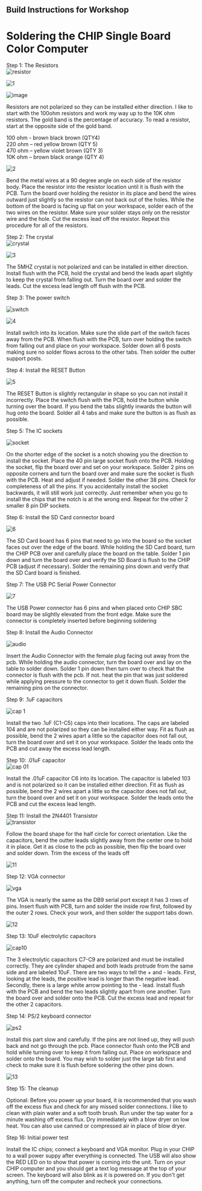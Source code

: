 ## Build Instructions for Workshop<br>

# Soldering the CHIP Single Board Color Computer

Step 1: The Resistors<br>
![resistor](https://github.com/Retrotink/PockeTerm-II/assets/121696513/01a7b73d-7fd2-4fa3-94ff-4ebca1492b9e)
<br>

![1](https://github.com/Retrotink/CHIP/assets/121696513/be94f93f-92a9-452d-a50d-a8f25adf5359)

![image](https://github.com/Retrotink/CHIP/assets/121696513/90575a20-43a3-4b25-83d3-f1759bef4ab9)


Resistors are not polarized so they can be installed either direction. I like to start with the 100ohm resistors and work my way up to the 10K ohm resistors. The gold band is the percentage of accuracy. To read a resistor, start at the opposite side of the gold band.

100 ohm - brown black brown (QTY4)<br>
220 ohm – red yellow brown (QTY 5)<br>
470 ohm – yellow violet brown (QTY 3)<br>
10K ohm – brown black orange (QTY 4)<br>

![2](https://github.com/Retrotink/CHIP/assets/121696513/6e3d59ad-9411-421c-8bba-66ba9213ac8b)


Bend the metal wires at a 90 degree angle on each side of the resistor body. Place the resistor into the resistor location until it is flush with the PCB. Turn the board over holding the resistor in its place and bend the wires outward just slightly so the resistor can not back out of the holes. While the bottom of the board is facing up flat on your workspace, solder each of the two wires on the resistor. Make sure your solder stays only on the resistor wire and the hole. Cut the excess lead off the resistor. Repeat this procedure for all of the resistors.

Step 2: The crystal<br>
![crystal](https://github.com/Retrotink/PockeTerm-II/assets/121696513/4f4d3fd7-b99a-4a5b-a0d3-b7fdda44819b)

![3](https://github.com/Retrotink/CHIP/assets/121696513/46e78437-a664-4547-91f5-8eda8b3f56e6)


The 5MHZ crystal is not polarized and can be installed in either direction. Install flush with the PCB, hold the crystal and bend the leads apart slightly to keep the crystal from falling out. Turn the board over and solder the leads. Cut the excess lead length off flush with the PCB.

Step 3: The power switch<br>

![switch](https://github.com/Retrotink/PockeTerm-II/assets/121696513/642d63f3-f5c4-475c-b182-04beb929ad56)

![4](https://github.com/Retrotink/CHIP/assets/121696513/3bf84359-f955-4a94-b3a3-8cfa018e82e7)


Install switch into its location. Make sure the slide part of the switch faces away from the PCB. When flush with the PCB, turn over holding the switch from falling out and place on your workspace. Solder down all 6 posts making sure no solder flows across to the other tabs. Then solder the outter support posts.<br>

Step 4: Install the RESET Button

![5](https://github.com/Retrotink/CHIP/assets/121696513/d1a10400-a222-433b-810e-f33bb514a673)

The RESET Button is slightly rectangular in shape so you can not install it incorrectly. Place the switch flush with the PCB, hold the button while turning over the board. If you bend the tabs slightly inwards the button will hug onto the board. Solder all 4 tabs and make sure the button is as flush as possible. 

Step 5: The IC sockets<br>

![socket](https://github.com/Retrotink/PockeTerm-II/assets/121696513/30c07d55-07e7-40dc-ac42-17c071c2a6b0)

On the shorter edge of the socket is a notch showing you the direction to install the socket. Place the 40 pin large socket flush onto the PCB. Holding the socket, flip the board over and set on your workspace. Solder 2 pins on opposite corners and turn the board over and make sure the socket is flush with the PCB. Heat and adjust if needed. Solder the other 38 pins. Check for completeness of all the pins. If you accidentally install the socket backwards, it will still work just correctly. Just remember when you go to install the chips that the notch is at the wrong end. Repeat for the other 2 smaller 8 pin DIP sockets.

Step 6: Install the SD Card connector board

![6](https://github.com/Retrotink/CHIP/assets/121696513/71b6ad80-15ca-4312-8dd1-92e20a4c5fca)

The SD Card board has 6 pins that need to go into the board so the socket faces out over the edge of the board. While holding the SD Card board, turn the CHIP PCB over and carefully place the board on the table. Solder 1 pin down and turn the board over and verify the SD Board is flush to the CHIP PCB (adjust if necessary). Solder the remaining pins down and verify that the SD Card board is finished.

Step 7: The USB PC Serial Power Connector <br>

![7](https://github.com/Retrotink/CHIP/assets/121696513/1219ae3d-00ef-4478-bc32-f23d3140a92e)

The USB Power connector has 6 pins and when placed onto CHIP SBC board may be slightly elevated from the front edge. Make sure the connector is completely inserted before beginning soldering

Step 8: Install the Audio Connector <br>

![audio](https://github.com/Retrotink/CHIP/assets/121696513/53d8ebd9-a5a1-4888-832e-bdc716aceffc)

Insert the Audio Connector with the female plug facing out away from the pcb. While holding the audio connector, turn the board over and lay on the table to solder down. Solder 1 pin down then turn over to check that the connector is flush with the pcb. If not. heat the pin that was just soldered while applying pressure to the connector to get it down flush. Solder the remaining pins on the connector.

Step 9: .1uF capacitors<br>

![cap 1](https://github.com/Retrotink/PockeTerm-II/assets/121696513/b4f1ca5c-9019-4a8d-b8e1-dcfbb06bebc8)

Install the two .1uF (C1-C5) caps into their locations. The caps are labeled 104 and are not polarized so they can be installed either way. Fit as flush as possible, bend the 2 wires apart a little so the capacitor does not fall out, turn the board over and set it on your workspace. Solder the leads onto the PCB and cut away the excess lead length.

Step 10: .01uF capacitor <br>
![cap 01](https://github.com/Retrotink/PockeTerm-II/assets/121696513/ffa5ab7a-6fa5-4246-9df7-4ea65dda23fc)

Install the .01uF capacitor C6 into its location. The capacitor is labeled 103 and is not polarized so it can be installed either direction. Fit as flush as possible, bend the 2 wires apart a little so the capacitor does not fall out, turn the board over and set it on your workspace. Solder the leads onto the PCB and cut the excess lead length.

Step 11: Install the 2N4401 Transistor<br>
![transistor](https://github.com/Retrotink/PockeTerm-II/assets/121696513/5f2d2f0a-00b0-4b07-baf8-7dfe22e6a85a)

Follow the board shape for the half circle for correct orientation. Like the capacitors, bend the outter leads slightly away from the center one to hold it in place. Get it as close to the pcb as possible, then flip the board over and solder down. Trim the excess of the leads off

![11](https://github.com/Retrotink/CHIP/assets/121696513/c70d0639-4522-4d61-a0c0-42ae68f3eccd)

Step 12: VGA connector<br>

![vga](https://github.com/Retrotink/PockeTerm-II/assets/121696513/09b62c6e-56cd-4fdc-ab0c-45e3034e3894)

The VGA is nearly the same as the DB9 serial port except it has 3 rows of pins. Insert flush with PCB, turn and solder the inside row first, followed by the outer 2 rows. Check your work, and then solder the support tabs down.

![12](https://github.com/Retrotink/CHIP/assets/121696513/95c3892c-5649-4dff-bac0-5a578d81d2ab)

Step 13: 10uF electrolytic capacitors<br>

![cap10](https://github.com/Retrotink/PockeTerm-II/assets/121696513/c7e23a6e-7e4a-4e91-b1af-82b1a7c92350)

The 3 electrolytic capacitors C7-C9 are polarized and must be installed correctly. They are cylinder shaped and both leads protrude from the same side and are labeled 10uF. There are two ways to tell the + and - leads. First, looking at the leads, the positive lead is longer than the negative lead. Secondly, there is a large white arrow pointing to the - lead. Install flush with the PCB and bend the two leads slightly apart from one another. Turn the board over and solder onto the PCB. Cut the excess lead and repeat for the other 2 capacitors.

Step 14: PS/2 keyboard connector<br>

![ps2](https://github.com/Retrotink/PockeTerm-II/assets/121696513/4714c28a-69ef-4dac-a793-3360bb58dc8d)

Install this part slow and carefully. If the pins are not lined up, they will push back and not go through the pcb. Place connector flush onto the PCB and hold while turning over to keep it from falling out. Place on workspace and solder onto the board. You may wish to solder just the large tab first and check to make sure it is flush before soldering the other pins down.

![13](https://github.com/Retrotink/CHIP/assets/121696513/179db92b-9d87-4fe9-97c9-23a94d0c6288)

Step 15: The cleanup

Optional: Before you power up your board, it is recommended that you wash off the excess flux and check for any missed solder connections. I like to clean with plain water and a soft tooth brush. Run under the tap water for a minute washing off excess flux. Dry immediately with a blow dryer on low heat. You can also use canned or compressed air in place of blow dryer.

Step 16: Initial power test

Install the IC chips; connect a keyboard and VGA monitor. Plug in your CHIP to a wall power suppy after everything is connected. The USB will also show the RED LED on to show that power is coming into the unit. Turn on your CHIP computer and you should get a text log message at the top of your screen. The keyboard will also blink as it is powered on. If you don't get anything, turn off the computer and recheck your connections.


